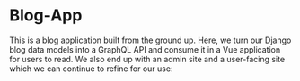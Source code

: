 # Blog-App

This is a blog application built from the ground up. Here, we  turn our Django blog data models into a GraphQL API and consume it in a Vue application for users to read. We also end up with an admin site and a user-facing site which we can continue to refine for our use:
